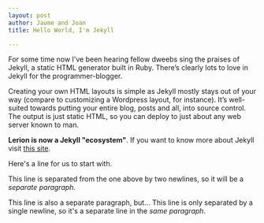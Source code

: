 ```yaml
---
layout: post
author: Jaume and Joan
title: Hello World, I'm Jekyll

---
```

For some time now I’ve been  hearing fellow dweebs sing the praises of Jekyll, a static HTML generator built in Ruby. There’s clearly lots to love in Jekyll for the programmer-blogger.  
  
Creating your own HTML layouts is simple as Jekyll mostly stays out of your way (compare to customizing a Wordpress layout, for instance). It’s well-suited towards putting your entire blog, posts and all, into source control. The output is just static HTML, so you can deploy to just about any web server known to man.  
  
**Lerion is now a Jekyll "ecosystem"**. If you want to know more about Jekyll visit [this site](http://cobyism.com/jekyll/docs/home/).

Here's a line for us to start with.

This line is separated from the one above by two newlines, so it will be a *separate paragraph*.

This line is also a separate paragraph, but...
This line is only separated by a single newline, so it's a separate line in the *same paragraph*.
